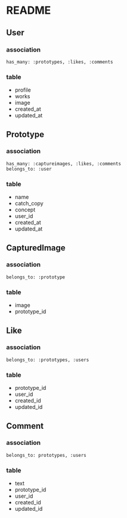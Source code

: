 # README

## User
### association
```
has_many: :prototypes, :likes, :comments
```
### table
- profile
- works
- image
- created_at
- updated_at

## Prototype
### association
```
has_many: :captureimages, :likes, :comments
belongs_to: :user
```
### table
- name
- catch_copy
- concept
- user_id
- created_at
- updated_at

## CapturedImage
### association
```
belongs_to: :prototype
```
### table
- image
- prototype_id

## Like
### association
```
belongs_to: :prototypes, :users
```
### table
- prototype_id
- user_id
- created_id
- updated_id

## Comment
### association
```
belongs_to: prototypes, :users
```
### table
- text
- prototype_id
- user_id
- created_id
- updated_id
